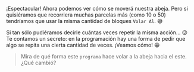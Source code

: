 <gs-attire attire-url="https://raw.githubusercontent.com/MumukiProject/mumuki-guia-gobstones-repeticion-simple-kids/master/assets/attires/config.json"> </gs-attire> <gs-toolbox toolbox-url="https://raw.githubusercontent.com/MumukiProject/mumuki-guia-gobstones-repeticion-simple-kids/master/assets/toolbox_1553708780521.xml"></gs-toolbox>


¡Espectacular! Ahora podemos ver cómo se moverá nuestra abeja. Pero si quisiéramos que recorriera muchas parcelas más (como 10 o 50) tendríamos que usar la misma cantidad de bloques `Volar Al`. :sweat_smile:

Si tan sólo pudiéramos decirle cuántas veces repetir la misma acción… :confused: Te contamos un secreto: en la programación hay una forma de pedir que algo se repita una cierta cantidad de veces. ¡Veamos cómo! :grin:

> Mira de qué forma este `programa` hace volar a la abeja hacia el este. ¿Qué cambió?

